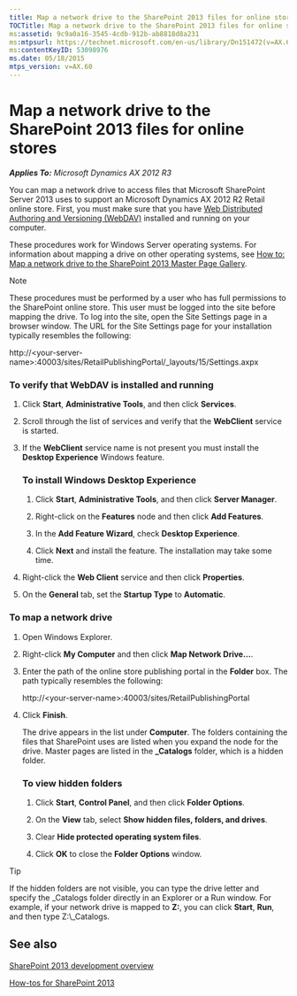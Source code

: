 ```yaml
---
title: Map a network drive to the SharePoint 2013 files for online stores
TOCTitle: Map a network drive to the SharePoint 2013 files for online stores
ms:assetid: 9c9a0a16-3545-4cdb-912b-ab8818d8a231
ms:mtpsurl: https://technet.microsoft.com/en-us/library/Dn151472(v=AX.60)
ms:contentKeyID: 53098976
ms.date: 05/18/2015
mtps_version: v=AX.60
---
```


# Map a network drive to the SharePoint 2013 files for online stores 


_**Applies To:** Microsoft Dynamics AX 2012 R3_

You can map a network drive to access files that Microsoft SharePoint Server 2013 uses to support an Microsoft Dynamics AX 2012 R2 Retail online store. First, you must make sure that you have [Web Distributed Authoring and Versioning (WebDAV)](http://go.microsoft.com/fwlink/?linkid=324007&clcid=0x409) installed and running on your computer.

These procedures work for Windows Server operating systems. For information about mapping a drive on other operating systems, see [How to: Map a network drive to the SharePoint 2013 Master Page Gallery](http://msdn.microsoft.com/en-us/library/jj733519.aspx).


> [!NOTE]
> <P>These procedures must be performed by a user who has full permissions to the SharePoint online store. This user must be logged into the site before mapping the drive. To log into the site, open the Site Settings page in a browser window. The URL for the Site Settings page for your installation typically resembles the following:</P>
> <P>http://&lt;your-server-name&gt;:40003/sites/RetailPublishingPortal/_layouts/15/Settings.axpx</P>



### To verify that WebDAV is installed and running

1.  Click **Start**, **Administrative Tools**, and then click **Services**.

2.  Scroll through the list of services and verify that the **WebClient** service is started.

3.  If the **WebClient** service name is not present you must install the **Desktop Experience** Windows feature.
    
    ### To install Windows Desktop Experience
    
    1.  Click **Start**, **Administrative Tools**, and then click **Server Manager**.
    
    2.  Right-click on the **Features** node and then click **Add Features**.
    
    3.  In the **Add Feature Wizard**, check **Desktop Experience**.
    
    4.  Click **Next** and install the feature. The installation may take some time.

4.  Right-click the **Web Client** service and then click **Properties**.

5.  On the **General** tab, set the **Startup Type** to **Automatic**.

### To map a network drive

1.  Open Windows Explorer.

2.  Right-click **My Computer** and then click **Map Network Drive…**.

3.  Enter the path of the online store publishing portal in the **Folder** box. The path typically resembles the following:
    
    http://\<your-server-name\>:40003/sites/RetailPublishingPortal

4.  Click **Finish**.
    
    The drive appears in the list under **Computer**. The folders containing the files that SharePoint uses are listed when you expand the node for the drive. Master pages are listed in the **\_Catalogs** folder, which is a hidden folder.
    
    ### To view hidden folders
    
    1.  Click **Start**, **Control Panel**, and then click **Folder Options**.
    
    2.  On the **View** tab, select **Show hidden files, folders, and drives**.
    
    3.  Clear **Hide protected operating system files**.
    
    4.  Click **OK** to close the **Folder Options** window.


> [!TIP]
> <P>If the hidden folders are not visible, you can type the drive letter and specify the _Catalogs folder directly in an Explorer or a Run window. For example, if your network drive is mapped to <STRONG>Z:</STRONG>, you can click <STRONG>Start</STRONG>, <STRONG>Run</STRONG>, and then type Z:\_Catalogs.</P>



## See also

[SharePoint 2013 development overview](http://msdn.microsoft.com/en-us/library/jj164084.aspx)

[How-tos for SharePoint 2013](http://msdn.microsoft.com/en-us/library/jj901636.aspx)

  


